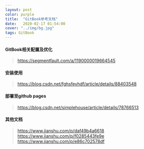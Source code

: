 ```yaml
---
layout: post
color: purple
title:  "GitBook参考文档"
date:   2020-02-17 01:54:00
cover: "../img/bg.jpg"
tags: GitBook
---
```


#### GitBook相关配置及优化
> https://segmentfault.com/a/1190000019664545

#### 安装使用
> https://blog.csdn.net/fghsfeyhdf/article/details/88403548

#### 部署至github pages
> https://blog.csdn.net/simplehouse/article/details/78766513

#### 其他文档
> https://www.jianshu.com/p/daf49b4a6618
> https://www.jianshu.com/p/f0285443fe9e
> https://www.jianshu.com/p/e86c702578df